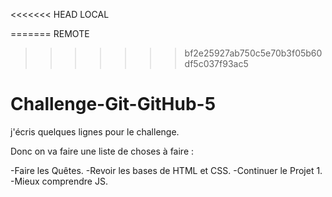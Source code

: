 <<<<<<< HEAD
LOCAL

=======
REMOTE
>>>>>>> bf2e25927ab750c5e70b3f05b60df5c037f93ac5
# Challenge-Git-GitHub-5

j'écris quelques lignes pour le challenge.

Donc on va faire une liste de choses à faire :

-Faire les Quêtes.
-Revoir les bases de HTML et CSS.
-Continuer le Projet 1.
-Mieux comprendre JS.
